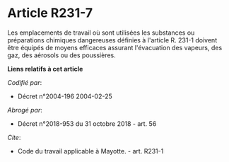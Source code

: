 # Article R231-7

Les emplacements de travail où sont utilisées les substances ou préparations chimiques dangereuses définies à l'article R.
231-1 doivent être équipés de moyens efficaces assurant l'évacuation des vapeurs, des gaz, des aérosols ou des poussières.

**Liens relatifs à cet article**

_Codifié par_:

  - Décret n°2004-196 2004-02-25

_Abrogé par_:

  - Décret n°2018-953 du 31 octobre 2018 - art. 56

_Cite_:

  - Code du travail applicable à Mayotte. - art. R231-1
